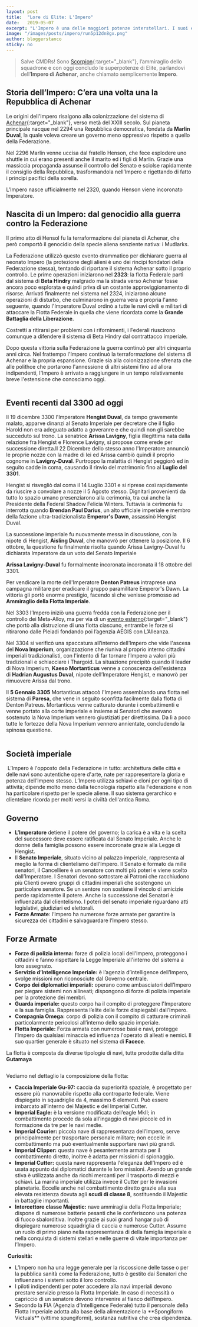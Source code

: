 ```yaml
---
layout: post
title:  "Lore di Elite: L'Impero"
date:   2019-05-07
excerpt: "L'Impero è una delle maggiori potenze interstellari. I suoi elevati standard di vita, le sue stravaganti aziende e la sofisticata tecnologia ne hanno fatto un luogo attraente per ricchi e famosi da chiamare casa."
image: "/images/posts/impero/run5p12dn8gx.png"
author: bloggerstanco
sticky: no
---
```

> Salve CMDRs! Sono [Scorpion](https://my.playstation.com/profile/Scorpion01924){:target="_blank"}, l’ammiraglio dello squadrone e con oggi concludo le superpotenze di Elite, parlandovi dell’**Impero di Achenar**, anche chiamato semplicemente **Impero**.

## Storia dell’Impero: C’era una volta una la Repubblica di Achenar

Le origini dell'Impero risalgono alla colonizzazione del sistema di [Achenar](https://elite-dangerous.fandom.com/wiki/Achenar){:target="_blank"}, verso metà del XXIII secolo.
Sul pianeta principale nacque nel 2294 una Repubblica democratica, fondata da **Marlin Duval**, la quale voleva creare un governo meno oppressivo rispetto a quello della Federazione.

Nel 2296 Marlin venne uccisa dal fratello Henson, che fece esplodere uno shuttle in cui erano presenti anche il marito ed i figli di Marlin. Grazie una massiccia propaganda assunse il controllo del Senato e sciolse rapidamente il consiglio  della Repubblica, trasformandola nell’Impero e rigettando di fatto i principi pacifici della sorella.

L'Impero nasce ufficialmente nel 2320, quando Henson viene incoronato Imperatore.

## Nascita di un Impero: dal genocidio alla guerra contro la Federazione

Il primo atto di Hensol fu la terraformazione del pianeta di Achenar, che però comportò il genocidio della specie aliena senziente nativa: i Mudlarks.

La Federazione utilizzò questo evento drammatico per dichiarare guerra al neonato Impero (la protezione degli alieni è uno dei rincipi fondatori della Federazione stessa), tentando di riportare il sistema Achenar sotto il proprio controllo. Le prime operazioni iniziarono nel **2323**: la flotta Federale partì dal sistema di **Beta Hindry** malgrado ma la strada verso Achenar fosse ancora poco esplorata e quindi priva di un costante approviggionamento di risorse. Arrivati finalmente nel sistema nel 2324, iniziarono alcune operazioni di disturbo, che culminarono in guerra vera e propria l'anno seguente, quando l'Imperatore Duval ordinò a tutte le navi civili e militari di attaccare la Flotta Federale in quella che viene ricordata come la **Grande Battaglia della Liberazione**.

Costretti a ritirarsi per problemi con i rifornimenti, i Federali riuscirono comunque a difendere il sistema di Beta Hindry dal contrattacco imperiale.

Dopo questa vittoria sulla Federazione la guerra continuò per altri cinquanta anni  circa. Nel frattempo l'Impero continuò la terraformazione del sistema di Achenar e la propria espansione. Grazie sia alla colonizzazione sfrenata che alle polithce che portarono l'annessione di altri sistemi fino ad allora indipendenti, l'Impero è arrivato a raggiungere in un tempo relativamente breve l'estensione che conosciamo oggi.

<span class="image fit"><img src="/images/Elite-Division-png.png" alt=""></span>

## Eventi recenti dal 3300 ad oggi

Il 19 dicembre 3300 l'Imperatore **Hengist Duval**, da tempo gravemente malato, apparve dinanzi al Senato Imperiale per decretare che il figlio Harold non era adeguato adatto a goveranre e che quindi non gli sarebbe succeduto sul trono. La senatrice **Arissa Lavigny**, figlia illegittima nata dalla relazione fra Hengist e Florence Lavigny, si propose come erede per successione diretta.Il 22 Dicembre dello stesso anno l'Imperatore annunciò le proprie nozze con la madre di lei ed Arissa cambiò quindi il proprio cognome in **Lavigny-Duval**. Purtroppo la malattia di Hengist peggiorò ed in seguito cadde in coma, causando il rinvio del matrimonio fino al **Luglio del 3301**.

Hengist si risvegliò dal coma il 14 Luglio 3301 e si riprese così rapidamente da riuscire a convolare a nozze il 5 Agosto stesso. Dignitari provenienti da tutto lo spazio umano presenziarono alla cerimonia, tra cui anche la Presidente della Federal Shadow Felicia Winters. Tuttavia la cerimonia fu interrotta quando **Brendan Paul Darius**, un alto ufficiale imperiale e membro della fazione ultra-tradizionalista **Emperor's Dawn**, assassinò Hengist Duval.

La successione imperiale fu nuovamente messa in discussione, con la nipote di Hengist, **Aisling Duval**, che manovrò per ottenere la posizione. Il 6 ottobre, la questione fu finalmente risolta quando Arissa Lavigny-Duval fu dichiarata Imperatore da un voto del Senato Imperiale

**Arissa Lavigny-Duval** fu formalmente incoronata incoronata il 18 ottobre del 3301.

Per vendicare la morte dell'Imperatore **Denton Patreus** intraprese una campagna militare per eradicare il gruppo paramilitare Emperor's Dawn. La vittoria gli portò enorme prestigio, facendo sì che venisse promosso ad **Ammiraglio della Flotta Imperiale**.

Nel 3303 l’Impero iniziò una guerra fredda con la Federazione per il controllo dei Meta-Alloy, ma per via di un [evento esterno](/blog/storia-dei-thargoid/){:target="_blank"} che portò alla distruzione di una flotta ciascuno, entrambe le forze si ritirarono dalle Pleiadi fondando poi l’agenzia AEGIS con L’Alleanza.

Nel 3304 si verificò una spaccatura all’interno dell’Impero che vide l'ascesa del **Nova Imperium**, organizzazione che riuniva al proprio interno cittadini imperiali tradizionalisti, con l'intento di far tornare l’Impero a valori più tradizionali e schiacciare i Thargoid. La situazione precipitò quando il leader di Nova Imperium, **Kaeso Mortanticus** venne a conoscenza dell'esistenza di **Hadrian Augustus Duval**, nipote dell’Imperatore Hengist, e manovrò per rimuovere Arissa dal trono.

Il **5 Gennaio 3305** Mortanticus attaccò l'Impero assemblando una flotta nel sistema di **Paresa**, che vene in seguito sconfitta facilmente dalla flotta di Denton Patreus. Mortanticus venne catturato durante i combattimenti e venne portato alla corte imperiale e insieme ai Senatori che avevano sostenuto la Nova Imperium vennero giustiziati per direttissima. Da lì a poco tutte le fortezze della Nova Imperium vennero annientate, concludendo la spinosa questione. 

<span class="image fit"><img src="/images/Elite-Division-png.png" alt=""></span>

## Società imperiale

<span class="image fit"><img src="/images/posts/impero/Elite-Dangerous-Empire-City.png" alt=""></span>
L’Impero è l'opposto della Federazione in tutto: architettura delle città e delle navi sono autentiche opere d'arte, nate per rappresentare la gloria e potenza dell’Impero stesso. L’Impero utilizza schiavi e cloni per ogni tipo di attività; dipende molto meno dalla tecnologia rispetto alla Federazione e non ha particolare rispetto per le specie aliene. Il suo sistema gerarchico e clientelare ricorda per molti versi la civiltà dell'antica Roma.

## Governo

- **L’Imperatore** detiene il potere del governo; la carica è a vita e la scelta del successore deve essere ratificata dal Senato Imperiale. Anche le donne della famiglia possono essere incoronate grazie alla Legge di Hengist.
- Il **Senato Imperiale**, situato vicino al palazzo imperiale, rappresenta al meglio la forma di clientelismo dell’Impero. Il Senato è formato da mille senatori, il Cancelliere è un senatore con molti più poteri e viene scelto dall’Imperatore. I Senatori devono sottostare ai Patroni che racchiudono più Clienti ovvero gruppi di cittadini imperiali che sostengono un particolare senatore. Se un sentore non sostiene il vincolo di amicizie perde rapidamente il potere. Anche la successione dei Senatori è influenzata dal clientelismo. I poteri del senato imperiale riguardano atti legislativi, giudiziari ed elettorali.
- **Forze Armate**: l’Impero ha numerose forze armate per garantire la sicurezza dei cittadini e salvaguardare l’Impero stesso.

## Forze Armate

- **Forze di polizia interna:** forze di polizia locali dell’Impero, proteggono i cittadini e fanno rispettare la Legge Imperiale all'interno del sistema a loro assegnato.
- **Servizio d’Intelligence Imperiale:** è l’agenzia d’intelligence dell’Impero, svolge missioni non riconosciute dal Governo centrale.
- **Corpo dei diplomatici imperiali:** operano come ambasciatori dell’Impero per piegare sistemi non allineati; dispongono di forze di polizia imperiale per la protezione dei membri.
- **Guarda imperiale:** questo corpo ha il compito di proteggere l'Imperatore e la sua famiglia. Rappresenta l’elite delle forze dispiegabili dall’Impero.
- **Compagnia Omega:** corpo di polizia con il compito di catturare criminali particolarmente pericolosi all’interno dello spazio imperiale.
- **Flotta Imperiale:** Forza armata con numerose basi e navi, protegge l’Impero da qualsiasi minaccia ed influenza l'operato di alleati e nemici. Il suo quartier generale è situato nel sistema di **Facece**.

La flotta è composta da diverse tipologie di navi, tutte prodotte dalla ditta **Gutamaya**

<div class="box alt">
    <div class="row 50% uniform">
        <div class="4u"><span class="image fit"><img src="{{ "/images/posts/impero/ED-Filzar-Lestin-Imperial-Fighter-GU-97-Laser.jpg" | prepend:site.baseurl }}" alt="" /></span></div>
        <div class="4u"><span class="image fit"><img src="{{ "/images/posts/impero/ED-Imperial-Eagle-1.png" | prepend:site.baseurl }}" alt="" /></span></div>
        <div class="4u$"><span class="image fit"><img src="{{ "/images/posts/impero/ED-Cutter-1.jpg" | prepend:site.baseurl }}" alt="" /></span></div>
    </div>
</div>

Vediamo nel dettaglio la composizione della flotta:

- **Caccia Imperiale Gu-97:** caccia da superiorità spaziale, è progettato per essere più manovrabile rispetto alla controparte federale. Viene dispiegato in squadriglie da 4, massimo 6 elementi. Può essere imbarcato all’interno dei Majestic e del Imperial Cutter.
- **Imperial Eagle:** è la versione modificata dell’eagle MkII; in combattimento procede da sola all’ingaggio di navi piccole ed in formazione da tre per le navi medie.
- **Imperial Courier:** piccola nave di rappresentanza dell’Impero, serve principalmente per trasportare personale militare; non eccelle in combattimento ma può eventualmente supportare navi più grandi.
- **Imperial Clipper:** questa nave è pesantemente armata per il combattimento diretto, inoltre è adatta per missioni di spionaggio.
- **Imperial Cutter:** questa nave rappresenta l'eleganza dell’Impero ed è usata appunto dai diplomatici durante le loro missioni. Avendo un grande stiva è utilizzata anche da ricchi mercanti per il trasporto di mezzi e schiavi. La marina imperiale utilizza invece il Cutter per le invasioni planetarie. Eccelle anche nel combattimento diretto grazie alla sua elevata resistenza dovuta agli **scudi di classe 8**, sostituendo il Majestic in battaglie importanti.
- **Intercettore classe Majestic:** nave ammiraglia della Flotta Imperiale; dispone di numerose batterie pesanti che le conferiscono una potenza di fuoco sbalorditiva. Inoltre grazie  ai suoi grandi  hangar può di dispiegare numerose squadriglia di caccia e numerose Cutter. Assume un ruolo di primo piano nella rappresentanza di della famiglia imperiale e nella conquista di sistemi stellari e nelle guerre  di vitale importanza  per l’Impero.

<div class="box">
<i class="fa fa-hand-o-right fa-lg" aria-hidden="true" style="color: #f07b05;"></i> &nbsp;<b>Curiosità:</b>
<ul><li>L’Impero non ha una legge generale per la riscossione delle tasse o per la pubblica sanità come la Federazione, tutto è gestito dai Senatori che influenzano i sistemi sotto il loro controllo.</li>
<li>I piloti indipendenti per poter accedere alla navi imperiali devono prestare servizio presso la Flotta Imperiale. In caso di necessità o capriccio di un senatore devono intervenire al fianco dell’Impero.</li>
<li>Secondo la FIA (Agenzia d’Intelligence Federale) tutto il personale della Flotta Imperiale adotta alla base della alimentazione la **Spongiform Victuals** (vittime spungiformi), sostanza nutritiva che crea dipendenza.</li>
</ul>
</div>